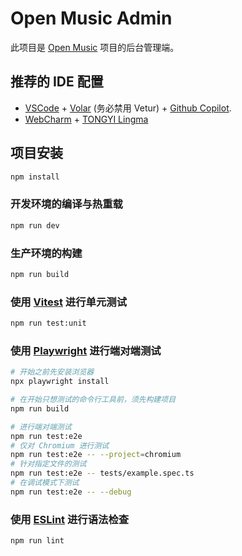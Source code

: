 # Open Music Admin

此项目是 [Open Music](https://github.com/Spidey120703/open-music) 项目的后台管理端。

## 推荐的 IDE 配置

- [VSCode](https://code.visualstudio.com/) + [Volar](https://marketplace.visualstudio.com/items?itemName=Vue.volar) (务必禁用 Vetur) + [Github Copilot](https://copilot.github.com/).
- [WebCharm](https://www.jetbrains.com/webstorm/) + [TONGYI Lingma](https://plugins.jetbrains.com/plugin/17809-tongyi-lingma--your-ai-coding-assistant-type-less-code-more-)

## 项目安装

```sh
npm install
```

### 开发环境的编译与热重载

```sh
npm run dev
```

### 生产环境的构建

```sh
npm run build
```

### 使用 [Vitest](https://vitest.dev/) 进行单元测试

```sh
npm run test:unit
```

### 使用 [Playwright](https://playwright.dev) 进行端对端测试

```sh
# 开始之前先安装浏览器
npx playwright install

# 在开始只想测试的命令行工具前，须先构建项目
npm run build

# 进行端对端测试
npm run test:e2e
# 仅对 Chromium 进行测试
npm run test:e2e -- --project=chromium
# 针对指定文件的测试
npm run test:e2e -- tests/example.spec.ts
# 在调试模式下测试
npm run test:e2e -- --debug
```

### 使用 [ESLint](https://eslint.org/) 进行语法检查

```sh
npm run lint
```

